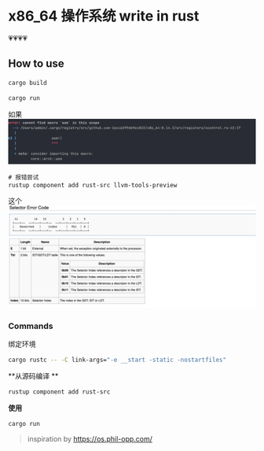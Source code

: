 # x86_64 操作系统 write in rust

💗💗💗💗


## How to use

```sh
cargo build
```

```sh
cargo run
```

如果
![img.png](doc/img.png)

```shell
# 报错尝试
rustup component add rust-src llvm-tools-preview
```

这个
![img.png](doc/img1.png)

### Commands

绑定环境

```sh
cargo rustc -- -C link-args="-e __start -static -nostartfiles"
```

**从源码编译 **

```sh
rustup component add rust-src
```

**使用**


```sh
cargo run
```


> inspiration by https://os.phil-opp.com/
